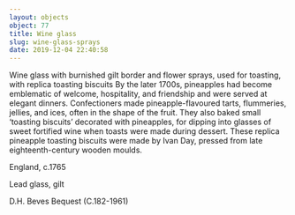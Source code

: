 ```yaml
---
layout: objects
object: 77
title: Wine glass
slug: wine-glass-sprays
date: 2019-12-04 22:40:58
---
```

Wine glass with burnished gilt border and flower sprays, used for toasting, with replica toasting biscuits  By the later 1700s, pineapples had become emblematic of welcome, hospitality, and friendship and were served at elegant dinners. Confectioners made pineapple-flavoured tarts, flummeries, jellies, and ices, often in the shape of the fruit. They also baked small ‘toasting biscuits’ decorated with pineapples, for dipping into glasses of sweet fortified wine when toasts were made during dessert. These replica pineapple toasting biscuits were made by Ivan Day, pressed from late eighteenth-century wooden moulds.  

England, c.1765

Lead glass, gilt  

D.H. Beves Bequest (C.182-1961)
